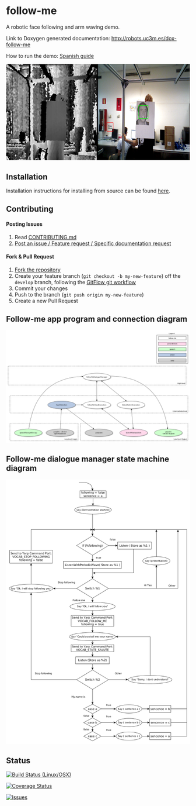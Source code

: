 # follow-me

A robotic face following and arm waving demo.

Link to Doxygen generated documentation: http://robots.uc3m.es/dox-follow-me

How to run the demo: [Spanish guide](http://robots.uc3m.es/index.php/Procedimiento_Demos)


<p align="center">
    <img src="doc/fig/follow-me-big.png" alt="follow-me-big image"/>
</p>


## Installation

Installation instructions for installing from source can be found [here]( /doc/follow_me_install.md ).

## Contributing

#### Posting Issues

1. Read [CONTRIBUTING.md](https://github.com/roboticslab-uc3m/follow-me/blob/master/CONTRIBUTING.md)
2. [Post an issue / Feature request / Specific documentation request](https://github.com/roboticslab-uc3m/follow-me/issues)

#### Fork & Pull Request

1. [Fork the repository](https://github.com/roboticslab-uc3m/follow-me/fork)
2. Create your feature branch (`git checkout -b my-new-feature`) off the `develop` branch, following the [GitFlow git workflow](https://www.atlassian.com/git/tutorials/comparing-workflows/gitflow-workflow)
3. Commit your changes
4. Push to the branch (`git push origin my-new-feature`)
5. Create a new Pull Request

## Follow-me app program and connection diagram
![follow-me app program and connection diagram](doc/fig/follow-me-app.png)


## Follow-me dialogue manager state machine diagram
![follow-me dialogue manager state machine diagram](doc/fig/follow-me-state-machine.png)


## Status

[![Build Status (Linux/OSX)](https://travis-ci.org/roboticslab-uc3m/follow-me.svg?branch=master)](https://travis-ci.org/roboticslab-uc3m/follow-me)

[![Coverage Status](https://coveralls.io/repos/roboticslab-uc3m/follow-me/badge.svg)](https://coveralls.io/r/roboticslab-uc3m/follow-me)

[![Issues](https://img.shields.io/github/issues/roboticslab-uc3m/follow-me.svg?label=Issues)](https://github.com/roboticslab-uc3m/follow-me/issues)


